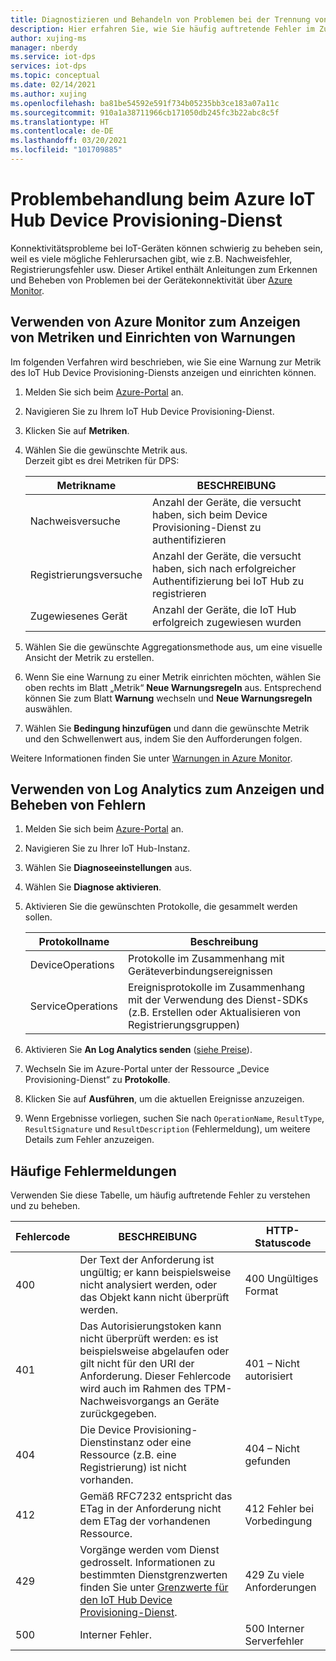 ```yaml
---
title: Diagnostizieren und Behandeln von Problemen bei der Trennung von Geräteverbindungen mit Azure IoT Hub DPS
description: Hier erfahren Sie, wie Sie häufig auftretende Fehler im Zusammenhang mit Gerätekonnektivität beim Azure IoT Hub Device Provisioning-Dienst (Azure IoT Hub Device Provisioning Service, DPS) diagnostizieren und beheben können.
author: xujing-ms
manager: nberdy
ms.service: iot-dps
services: iot-dps
ms.topic: conceptual
ms.date: 02/14/2021
ms.author: xujing
ms.openlocfilehash: ba81be54592e591f734b05235bb3ce183a07a11c
ms.sourcegitcommit: 910a1a38711966cb171050db245fc3b22abc8c5f
ms.translationtype: HT
ms.contentlocale: de-DE
ms.lasthandoff: 03/20/2021
ms.locfileid: "101709885"
---
```

# <a name="troubleshooting-with-azure-iot-hub-device-provisioning-service"></a>Problembehandlung beim Azure IoT Hub Device Provisioning-Dienst

Konnektivitätsprobleme bei IoT-Geräten können schwierig zu beheben sein, weil es viele mögliche Fehlerursachen gibt, wie z.B. Nachweisfehler, Registrierungsfehler usw. Dieser Artikel enthält Anleitungen zum Erkennen und Beheben von Problemen bei der Gerätekonnektivität über [Azure Monitor](../azure-monitor/overview.md).

## <a name="using-azure-monitor-to-view-metrics-and-set-up-alerts"></a>Verwenden von Azure Monitor zum Anzeigen von Metriken und Einrichten von Warnungen

Im folgenden Verfahren wird beschrieben, wie Sie eine Warnung zur Metrik des IoT Hub Device Provisioning-Diensts anzeigen und einrichten können. 

1. Melden Sie sich beim [Azure-Portal](https://portal.azure.com) an.

2. Navigieren Sie zu Ihrem IoT Hub Device Provisioning-Dienst.

3. Klicken Sie auf **Metriken**.

4. Wählen Sie die gewünschte Metrik aus. 
   <br />Derzeit gibt es drei Metriken für DPS:

    | Metrikname | BESCHREIBUNG |
    |-------|------------|
    | Nachweisversuche | Anzahl der Geräte, die versucht haben, sich beim Device Provisioning-Dienst zu authentifizieren|
    | Registrierungsversuche | Anzahl der Geräte, die versucht haben, sich nach erfolgreicher Authentifizierung bei IoT Hub zu registrieren|
    | Zugewiesenes Gerät | Anzahl der Geräte, die IoT Hub erfolgreich zugewiesen wurden|

5. Wählen Sie die gewünschte Aggregationsmethode aus, um eine visuelle Ansicht der Metrik zu erstellen. 

6. Wenn Sie eine Warnung zu einer Metrik einrichten möchten, wählen Sie oben rechts im Blatt „Metrik“ **Neue Warnungsregeln** aus. Entsprechend können Sie zum Blatt **Warnung** wechseln und **Neue Warnungsregeln** auswählen.

7. Wählen Sie **Bedingung hinzufügen** und dann die gewünschte Metrik und den Schwellenwert aus, indem Sie den Aufforderungen folgen.

Weitere Informationen finden Sie unter [Warnungen in Azure Monitor](../azure-monitor/platform/alerts-overview.md).

## <a name="using-log-analytic-to-view-and-resolve-errors"></a>Verwenden von Log Analytics zum Anzeigen und Beheben von Fehlern

1. Melden Sie sich beim [Azure-Portal](https://portal.azure.com) an.

2. Navigieren Sie zu Ihrer IoT Hub-Instanz.

3. Wählen Sie **Diagnoseeinstellungen** aus.

4. Wählen Sie **Diagnose aktivieren**.

5. Aktivieren Sie die gewünschten Protokolle, die gesammelt werden sollen.

    | Protokollname | Beschreibung |
    |-------|------------|
    | DeviceOperations | Protokolle im Zusammenhang mit Geräteverbindungsereignissen |
    | ServiceOperations | Ereignisprotokolle im Zusammenhang mit der Verwendung des Dienst-SDKs (z.B. Erstellen oder Aktualisieren von Registrierungsgruppen)|

6. Aktivieren Sie **An Log Analytics senden** ([siehe Preise](https://azure.microsoft.com/pricing/details/log-analytics/)). 

7. Wechseln Sie im Azure-Portal unter der Ressource „Device Provisioning-Dienst“ zu **Protokolle**.

8. Klicken Sie auf **Ausführen**, um die aktuellen Ereignisse anzuzeigen.

9. Wenn Ergebnisse vorliegen, suchen Sie nach `OperationName`, `ResultType`, `ResultSignature` und `ResultDescription` (Fehlermeldung), um weitere Details zum Fehler anzuzeigen.


## <a name="common-error-codes"></a>Häufige Fehlermeldungen
Verwenden Sie diese Tabelle, um häufig auftretende Fehler zu verstehen und zu beheben.

| Fehlercode| BESCHREIBUNG | HTTP-Statuscode |
|-------|------------|------------|
| 400 | Der Text der Anforderung ist ungültig; er kann beispielsweise nicht analysiert werden, oder das Objekt kann nicht überprüft werden.| 400 Ungültiges Format |
| 401 | Das Autorisierungstoken kann nicht überprüft werden: es ist beispielsweise abgelaufen oder gilt nicht für den URI der Anforderung. Dieser Fehlercode wird auch im Rahmen des TPM-Nachweisvorgangs an Geräte zurückgegeben. | 401 – Nicht autorisiert|
| 404 | Die Device Provisioning-Dienstinstanz oder eine Ressource (z.B. eine Registrierung) ist nicht vorhanden. |404 – Nicht gefunden |
| 412 | Gemäß RFC7232 entspricht das ETag in der Anforderung nicht dem ETag der vorhandenen Ressource. | 412 Fehler bei Vorbedingung |
| 429 | Vorgänge werden vom Dienst gedrosselt. Informationen zu bestimmten Dienstgrenzwerten finden Sie unter [Grenzwerte für den IoT Hub Device Provisioning-Dienst](../azure-resource-manager/management/azure-subscription-service-limits.md#iot-hub-device-provisioning-service-limits). | 429 Zu viele Anforderungen |
| 500 | Interner Fehler. | 500 Interner Serverfehler|